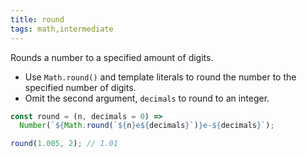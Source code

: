 ```yaml
---
title: round
tags: math,intermediate
---
```


Rounds a number to a specified amount of digits.

- Use `Math.round()` and template literals to round the number to the specified number of digits.
- Omit the second argument, `decimals` to round to an integer.

```js
const round = (n, decimals = 0) =>
  Number(`${Math.round(`${n}e${decimals}`)}e-${decimals}`);
```

```js
round(1.005, 2); // 1.01
```
